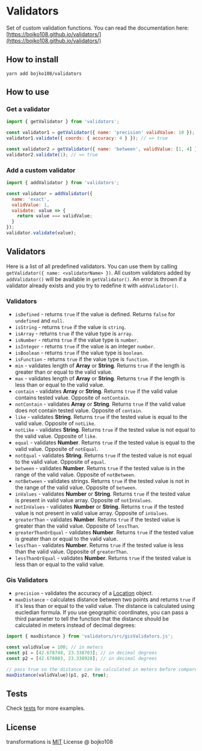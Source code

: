 # Validators

Set of custom validation functions. You can read the documentation here: [https://bojko108.github.io/validators/](https://bojko108.github.io/validators/)

## How to install

```
yarn add bojko108/validators
```

## How to use

### Get a validator

```js
import { getValidator } from 'validators';

const validator1 = getValidator({ name: 'precision' validValue: 10 });
validator1.validate({ coords: { accuracy: 4 } }); // => true

const validator2 = getValidator({ name: 'between', validValue: [1, 4] });
validator2.validate(1); // => true
```

### Add a custom validator

```js
import { addValidator } from 'validators';

const validator = addValidator({
  name: 'exact',
  validValue: 1,
  validate: value => {
    return value === validValue;
  }
});
validator.validate(value);
```

## Validators

Here is a list of all predefined validators. You can use them by calling `getValidator({ name: <validatorName> })`. All custom validators added by `addValidator()` will be available in `getValidator()`. An error is thrown if a validator already exists and you try to redefine it with `addValidator()`.

### Validators

- `isDefined` - returns `true` if the value is defined. Returns `false` for `undefined` and `null`.
- `isString` - returns `true` if the value is `string`.
- `isArray` - returns `true` if the value type is `array`.
- `isNumber` - returns `true` if the value type is `number`.
- `isInteger` - returns `true` if the value is an integer `number`.
- `isBoolean` - returns `true` if the value type is `boolean`.
- `isFunction` - returns `true` if the value type is `function`.
- `min` - validates length of **Array** or **String**. Returns `true` if the length is greater than or equal to the valid value.
- `max` - validates length of **Array** or **String**. Returns `true` if the length is less than or equal to the valid value.
- `contain` - validates **Array** or **String**. Returns `true` if the valid value contains tested value. Opposite of `notContain`.
- `notContain` - validates **Array** or **String**. Returns `true` if the valid value does not contain tested value. Opposite of `contain`.
- `like` - validates **String**. Returns `true` if the tested value is equal to the valid value. Opposite of `notLike`.
- `notLike` - validates **String**. Returns `true` if the tested value is not equal to the valid value. Opposite of `like`.
- `equal` - validates **Number**. Returns `true` if the tested value is equal to the valid value. Opposite of `notEqual`.
- `notEqual` - validates **String**. Returns `true` if the tested value is not equal to the valid value. Opposite of `equal`.
- `between` - validates **Number**. Returns `true` if the tested value is in the range of the valid value. Opposite of `notBetween`.
- `notBetween` - validates strings. Returns `true` if the tested value is not in the range of the valid value. Opposite of `between`.
- `inValues` - validates **Number** or **String**. Returns `true` if the tested value is present in valid value array. Opposite of `notInValues`.
- `notInValues` - validates **Number** or **String**. Returns `true` if the tested value is not present in valid value array. Opposite of `inValues`.
- `greaterThan` - validates **Number**. Returns `true` if the tested value is greater than the valid value. Opposite of `lessThan`.
- `greaterThanOrEqual` - validates **Number**. Returns `true` if the tested value is greater than or equal to the valid value.
- `lessThan` - validates **Number**. Returns `true` if the tested value is less than the valid value. Opposite of `greaterThan`.
- `lessThanOrEqual` - validates **Number**. Returns `true` if the tested value is less than or equal to the valid value.

### Gis Validators

- `precision` - validates the accuracy of a [Location](https://docs.expo.io/versions/latest/sdk/location/#type-location) object.
- `maxDistance` - calculates distance between two points and returns `true` if it's less than or equal to the valid value. The distance is calculated using eucledian formula. If you use geographic coordinates, you can pass a third parameter to tell the function that the distance should be calculated in meters instead of decimal degrees:

```js
import { maxDistance } from 'validators/src/gisValidators.js';

const validValue = 100; // in meters
const p1 = [42.678748, 23.338703]; // in decimal degrees
const p2 = [42.678803, 23.338928]; // in decimal degrees

// pass true so the distance can be calculated in meters before compared to the valid value
maxDistance(validValue)(p1, p2, true);
```

## Tests

Check [tests](https://github.com/bojko108/validators/tree/master/tests) for more examples.

## License

transformations is [MIT](https://github.com/bojko108/validators/tree/master/LICENSE) License @ bojko108
